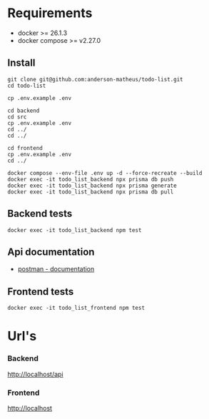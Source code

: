 # Requirements

- docker >= 26.1.3
- docker compose >= v2.27.0


## Install

```
git clone git@github.com:anderson-matheus/todo-list.git
cd todo-list

cp .env.example .env

cd backend
cd src
cp .env.example .env
cd ../
cd ../

cd frontend
cp .env.example .env
cd ../

docker compose --env-file .env up -d --force-recreate --build
docker exec -it todo_list_backend npx prisma db push
docker exec -it todo_list_backend npx prisma generate
docker exec -it todo_list_backend npx prisma db pull
```

## Backend tests

```
docker exec -it todo_list_backend npm test
```


## Api documentation
- [postman - documentation](Todo-list.postman_collection.json)

## Frontend tests
```
docker exec -it todo_list_frontend npm test
```

# Url's
### Backend
[http://localhost/api](http://localhost/api)

### Frontend
[http://localhost](http://localhost)
